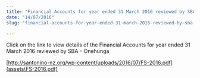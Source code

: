 ```yaml
---
title: "Financial Accounts for year ended 31 March 2016 reviewed by SBA – Onehunga"
date: "14/07/2016"
slug: "financial-accounts-for-year-ended-31-march-2016-reviewed-by-sba-onehunga"

---
```


Click on the link to view details of the Financial Accounts for year ended 31 March 2016 reviewed by SBA – Onehunga

[http://santonino-nz.org/wp-content/uploads/2016/07/FS-2016.pdf](assets\FS-2016.pdf)